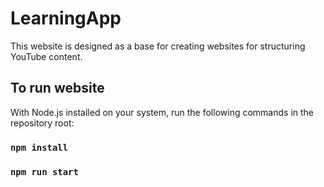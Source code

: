 # LearningApp

This website is designed as a base for creating websites for structuring YouTube content.

## To run website

With Node.js installed on your system, run the following commands in the repository root:

### `npm install`
### `npm run start`
